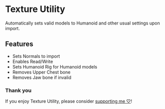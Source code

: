 # Texture Utility
Automatically sets valid models to Humanoid and other usual settings upon import.

## Features
- Sets Normals to import
- Enables Read/Write
- Sets Humanoid Rig for Humanoid models
- Removes Upper Chest bone
- Removes Jaw bone if invalid

### Thank you
If you enjoy Texture Utility, please consider [supporting me ♡](https://ko-fi.com/Dreadrith)!